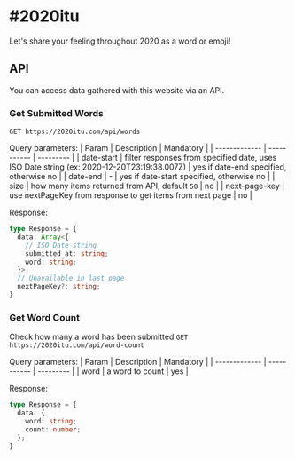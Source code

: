 # #2020itu

Let's share your feeling throughout 2020 as a word or emoji!

## API

You can access data gathered with this website via an API.

### Get Submitted Words
`GET https://2020itu.com/api/words`

Query parameters:
| Param         | Description | Mandatory |
| ------------- | ----------- | --------- |
| date-start    | filter responses from specified date, uses ISO Date string (ex: 2020-12-20T23:19:38.007Z) | yes if date-end specified, otherwise no |
| date-end      | - | yes if date-start specified, otherwise no |
| size          | how many items returned from API, default `50` | no |
| next-page-key | use nextPageKey from response to get items from next page | no |

Response:
```ts
type Response = {
  data: Array<{
    // ISO Date string
    submitted_at: string;
    word: string;
  }>;
  // Unavailable in last page
  nextPageKey?: string;
}
```

### Get Word Count
Check how many a word has been submitted
`GET https://2020itu.com/api/word-count`

Query parameters:
| Param         | Description | Mandatory |
| ------------- | ----------- | --------- |
| word          | a word to count | yes |

Response:
```ts
type Response = {
  data: {
    word: string;
    count: number;
  };
}
```
